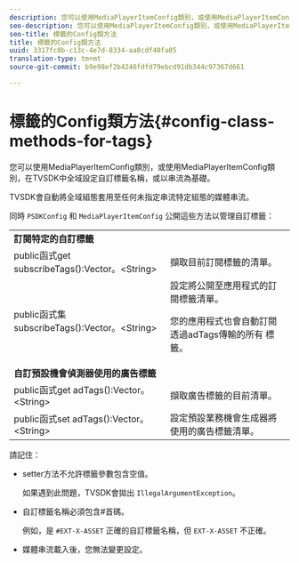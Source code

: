 ```yaml
---
description: 您可以使用MediaPlayerItemConfig類別，或使用MediaPlayerItemConfig類別，在TVSDK中全域設定自訂標籤名稱，或以串流為基礎。
seo-description: 您可以使用MediaPlayerItemConfig類別，或使用MediaPlayerItemConfig類別，在TVSDK中全域設定自訂標籤名稱，或以串流為基礎。
seo-title: 標籤的Config類方法
title: 標籤的Config類方法
uuid: 3317fc8b-c13c-4e7d-8334-aa8cdf40fa05
translation-type: tm+mt
source-git-commit: b9e98ef2b4246fdfd79ebcd91db344c97367d661

---
```



# 標籤的Config類方法{#config-class-methods-for-tags}

您可以使用MediaPlayerItemConfig類別，或使用MediaPlayerItemConfig類別，在TVSDK中全域設定自訂標籤名稱，或以串流為基礎。

TVSDK會自動將全域組態套用至任何未指定串流特定組態的媒體串流。

同時 `PSDKConfig` 和 `MediaPlayerItemConfig` 公開這些方法以管理自訂標籤：

<table id="table_B37A6C75270D47BC99258F2884AD6905"> 
 <tbody> 
  <tr> 
   <td colname="1"><b>訂閱特定的自訂標籤</b> </td> 
   <td colname="3"> </td>
  </tr> 
  <tr> 
   <td colname="col1"><span class="codeph"> public函式get subscribeTags():Vector。&lt;String&gt;</span> </td> 
   <td colname="col2"> 擷取目前訂閱標籤的清單。 </td> 
  </tr> 
  <tr> 
   <td colname="col1"><span class="codeph"> public函式集subscribeTags():Vector。&lt;String&gt;</span> </td> 
   <td colname="col2">設定將公開至應用程式的訂閱標籤清單。 <p>您的應用程式也會自動訂閱透過adTags傳輸的所有 <span class="codeph"> 標籤</span>。 </p> </td> 
  </tr> 
  <tr> 
   <td colname="1"><b>自訂預設機會偵測器使用的廣告標籤 </b> </td> 
   <td colname="3"> </td>
  </tr> 
  <tr> 
   <td colname="col1"><span class="codeph"> public函式get adTags():Vector。&lt;String&gt;</span> </td> 
   <td colname="col2"> 擷取廣告標籤的目前清單。 </td> 
  </tr> 
  <tr> 
   <td colname="col1"><span class="codeph"> public函式set adTags():Vector。&lt;String&gt;</span> </td> 
   <td colname="col2"> 設定預設業務機會生成器將使用的廣告標籤清單。 </td> 
  </tr> 
 </tbody> 
</table>

請記住：

* setter方法不允許標籤參數包含空值。

   如果遇到此問題，TVSDK會拋出 `IllegalArgumentException`。
* 自訂標籤名稱必須包含#首碼。

   例如，是 `#EXT-X-ASSET` 正確的自訂標籤名稱，但 `EXT-X-ASSET` 不正確。
* 媒體串流載入後，您無法變更設定。

